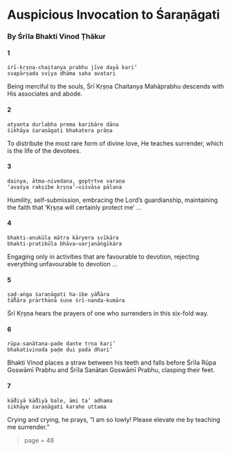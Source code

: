 # Auspicious Invocation to Śaraṇāgati

### By Śrīla Bhakti Vinod Ṭhākur

#### 1

    śrī-kṛṣṇa-chaitanya prabhu jīve dayā kari’
    svapārṣada svīya dhāma saha avatari

Being merciful to the souls, Śrī Kṛṣṇa Chaitanya Mahāprabhu descends with His associates and abode.

#### 2

    atyanta durlabha prema karibāre dāna
    śikhāya śaraṇāgati bhakatera prāṇa

To distribute the most rare form of divine love, He teaches surrender, which is the life of the devotees.

#### 3

    dainya, ātma-nivedana, goptṛtve varaṇa
    ‘avaśya rakṣibe kṛṣṇa’—viśvāsa pālana

Humility, self-submission, embracing the Lord’s guardianship, maintaining the faith that ‘Kṛṣṇa will certainly protect me’ …

#### 4

    bhakti-anukūla mātra kāryera svīkāra
    bhakti-pratikūla bhāva—varjanāṅgīkāra

Engaging only in activities that are favourable to devotion, rejecting everything unfavourable to devotion …

#### 5

    ṣaḍ-aṅga śaraṇāgati ha-ibe yā̐hāra
    tā̐hāra prārthanā śune śrī-nanda-kumāra

Śrī Kṛṣṇa hears the prayers of one who surrenders in this six-fold way.

#### 6

    rūpa-sanātana-pade dante tṛṇa kari’
    bhakativinoda paḍe dui pada dhari’

Bhakti Vinod places a straw between his teeth and falls before Śrīla Rūpa Goswāmī Prabhu and Śrīla Sanātan Goswāmī Prabhu, clasping their feet.

#### 7

    kā̐diyā kā̐diyā bale, āmi ta’ adhama
    śikhāye śaraṇāgati karahe uttama

Crying and crying, he prays, “I am so lowly! Please elevate me by teaching me surrender.”


> page = 48
